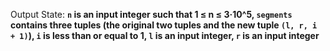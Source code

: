 Output State: **`n` is an input integer such that 1 ≤ n ≤ 3·10^5, `segments` contains three tuples (the original two tuples and the new tuple `(l, r, i + 1)`), `i` is less than or equal to 1, `l` is an input integer, `r` is an input integer**